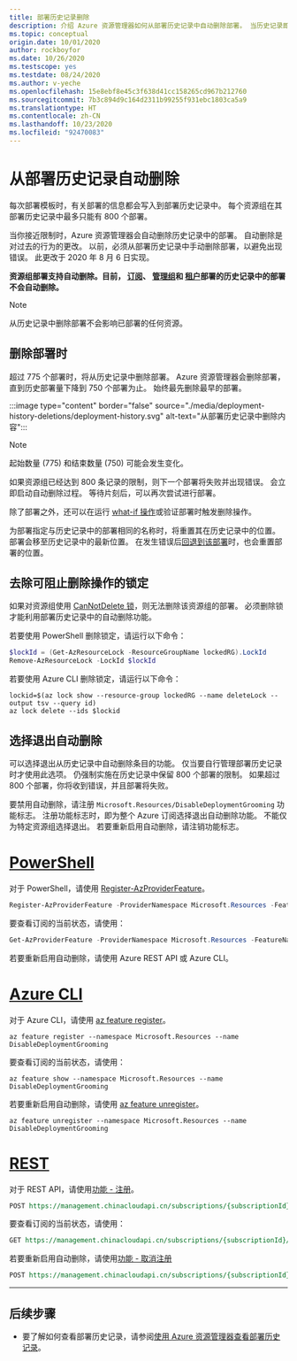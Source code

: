 ```yaml
---
title: 部署历史记录删除
description: 介绍 Azure 资源管理器如何从部署历史记录中自动删除部署。 当历史记录即将超过限制（800 条）时，将删除部署。
ms.topic: conceptual
origin.date: 10/01/2020
author: rockboyfor
ms.date: 10/26/2020
ms.testscope: yes
ms.testdate: 08/24/2020
ms.author: v-yeche
ms.openlocfilehash: 15e8ebf8e45c3f638d41cc158265cd967b212760
ms.sourcegitcommit: 7b3c894d9c164d2311b99255f931ebc1803ca5a9
ms.translationtype: HT
ms.contentlocale: zh-CN
ms.lasthandoff: 10/23/2020
ms.locfileid: "92470083"
---
```

<!--Verified successfully on 2020/08/17 by harris-->
# <a name="automatic-deletions-from-deployment-history"></a>从部署历史记录自动删除

每次部署模板时，有关部署的信息都会写入到部署历史记录中。 每个资源组在其部署历史记录中最多只能有 800 个部署。

当你接近限制时，Azure 资源管理器会自动删除历史记录中的部署。 自动删除是对过去的行为的更改。 以前，必须从部署历史记录中手动删除部署，以避免出现错误。 此更改于 2020 年 8 月 6 日实现。

**资源组部署支持自动删除。目前， [订阅](deploy-to-subscription.md)、 [管理组](deploy-to-management-group.md)和 [租户](deploy-to-tenant.md)部署的历史记录中的部署不会自动删除。**

> [!NOTE]
> 从历史记录中删除部署不会影响已部署的任何资源。

## <a name="when-deployments-are-deleted"></a>删除部署时

超过 775 个部署时，将从历史记录中删除部署。 Azure 资源管理器会删除部署，直到历史部署量下降到 750 个部署为止。 始终最先删除最早的部署。

:::image type="content" border="false" source="./media/deployment-history-deletions/deployment-history.svg" alt-text="从部署历史记录中删除内容":::

> [!NOTE]
> 起始数量 (775) 和结束数量 (750) 可能会发生变化。
>
> 如果资源组已经达到 800 条记录的限制，则下一个部署将失败并出现错误。 会立即启动自动删除过程。 等待片刻后，可以再次尝试进行部署。

除了部署之外，还可以在运行 [what-if 操作](template-deploy-what-if.md)或验证部署时触发删除操作。

为部署指定与历史记录中的部署相同的名称时，将重置其在历史记录中的位置。 部署会移至历史记录中的最新位置。 在发生错误后[回退到该部署](rollback-on-error.md)时，也会重置部署的位置。

## <a name="remove-locks-that-block-deletions"></a>去除可阻止删除操作的锁定

如果对资源组使用 [CanNotDelete 锁](../management/lock-resources.md)，则无法删除该资源组的部署。 必须删除锁才能利用部署历史记录中的自动删除功能。

若要使用 PowerShell 删除锁定，请运行以下命令：

```powershell
$lockId = (Get-AzResourceLock -ResourceGroupName lockedRG).LockId
Remove-AzResourceLock -LockId $lockId
```

若要使用 Azure CLI 删除锁定，请运行以下命令：

```azurecli
lockid=$(az lock show --resource-group lockedRG --name deleteLock --output tsv --query id)
az lock delete --ids $lockid
```

## <a name="opt-out-of-automatic-deletions"></a>选择退出自动删除

可以选择退出从历史记录中自动删除条目的功能。 仅当要自行管理部署历史记录时才使用此选项。 仍强制实施在历史记录中保留 800 个部署的限制。 如果超过 800 个部署，你将收到错误，并且部署将失败。

要禁用自动删除，请注册 `Microsoft.Resources/DisableDeploymentGrooming` 功能标志。 注册功能标志时，即为整个 Azure 订阅选择退出自动删除功能。 不能仅为特定资源组选择退出。 若要重新启用自动删除，请注销功能标志。

# <a name="powershell"></a>[PowerShell](#tab/azure-powershell)

对于 PowerShell，请使用 [Register-AzProviderFeature](https://docs.microsoft.com/powershell/module/az.resources/Register-AzProviderFeature)。

```powershell
Register-AzProviderFeature -ProviderNamespace Microsoft.Resources -FeatureName DisableDeploymentGrooming
```

要查看订阅的当前状态，请使用：

```powershell
Get-AzProviderFeature -ProviderNamespace Microsoft.Resources -FeatureName DisableDeploymentGrooming
```

若要重新启用自动删除，请使用 Azure REST API 或 Azure CLI。

# <a name="azure-cli"></a>[Azure CLI](#tab/azure-cli)

对于 Azure CLI，请使用 [az feature register](https://docs.azure.cn/cli/feature#az_feature_register)。

```azurecli
az feature register --namespace Microsoft.Resources --name DisableDeploymentGrooming
```

要查看订阅的当前状态，请使用：

```azurecli
az feature show --namespace Microsoft.Resources --name DisableDeploymentGrooming
```

若要重新启用自动删除，请使用 [az feature unregister](https://docs.azure.cn/cli/feature#az_feature_unregister)。

```azurecli
az feature unregister --namespace Microsoft.Resources --name DisableDeploymentGrooming
```

# <a name="rest"></a>[REST](#tab/rest)

对于 REST API，请使用[功能 - 注册](https://docs.microsoft.com/rest/api/resources/features/register)。

```rest
POST https://management.chinacloudapi.cn/subscriptions/{subscriptionId}/providers/Microsoft.Features/providers/Microsoft.Resources/features/DisableDeploymentGrooming/register?api-version=2015-12-01
```

要查看订阅的当前状态，请使用：

```rest
GET https://management.chinacloudapi.cn/subscriptions/{subscriptionId}/providers/Microsoft.Features/providers/Microsoft.Resources/features/DisableDeploymentGrooming/register?api-version=2015-12-01
```

若要重新启用自动删除，请使用[功能 - 取消注册](https://docs.microsoft.com/rest/api/resources/features/unregister)

```rest
POST https://management.chinacloudapi.cn/subscriptions/{subscriptionId}/providers/Microsoft.Features/providers/Microsoft.Resources/features/DisableDeploymentGrooming/unregister?api-version=2015-12-01
```

---

## <a name="next-steps"></a>后续步骤

* 要了解如何查看部署历史记录，请参阅[使用 Azure 资源管理器查看部署历史记录](deployment-history.md)。

<!-- Update_Description: update meta properties, wording update, update link -->